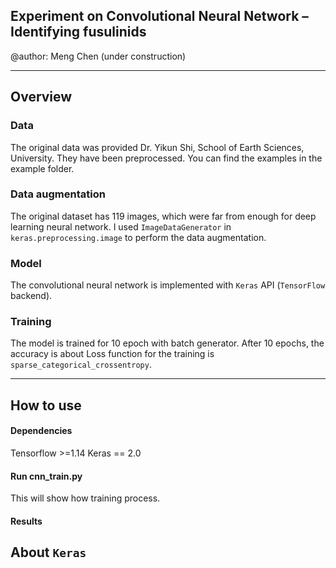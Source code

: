 ## Experiment on Convolutional Neural Network – Identifying fusulinids                

@author: Meng Chen (under construction)

------------
## Overview

### Data

The original data was provided Dr. Yikun Shi, School of Earth Sciences, University. They have been preprocessed.
You can find the examples in the example folder.

### Data augmentation

The original dataset has 119 images, which were far from enough for deep learning neural network. I used `ImageDataGenerator` in `keras.preprocessing.image` to perform the data augmentation.

### Model

The convolutional neural network is implemented with `Keras` API (`TensorFlow` backend).

### Training

The model is trained for 10 epoch with batch generator.
After 10 epochs, the accuracy is about
Loss function for the training is `sparse_categorical_crossentropy`.

---------

## How to use

#### Dependencies

  Tensorflow >=1.14
  Keras == 2.0

#### Run cnn_train.py

This will show how training process.

#### Results

## About `Keras`
